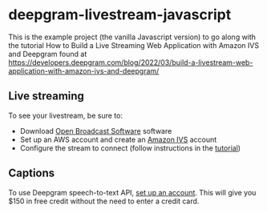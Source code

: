 # deepgram-livestream-javascript

This is the example project (the vanilla Javascript version) to go along with the tutorial How to Build a Live Streaming Web Application with Amazon IVS and Deepgram found at https://developers.deepgram.com/blog/2022/03/build-a-livestream-web-application-with-amazon-ivs-and-deepgram/

## Live streaming

To see your livestream, be sure to:

- Download [Open Broadcast Software](https://obsproject.com/) software
- Set up an AWS account and create an [Amazon IVS](https://aws.amazon.com/ivs/) account
- Configure the stream to connect (follow instructions in the [tutorial](https://developers.deepgram.com/blog/2022/03/build-a-livestream-web-application-with-amazon-ivs-and-deepgram/))

## Captions

To use Deepgram speech-to-text API, [set up an account](https://console.deepgram.com/signup). This will give you $150 in free credit without the need to enter a credit card.
